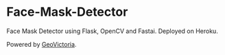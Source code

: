 # Face-Mask-Detector
Face Mask Detector using Flask, OpenCV and Fastai. Deployed on Heroku.

Powered by [GeoVictoria](https://www.geovictoria.com).
